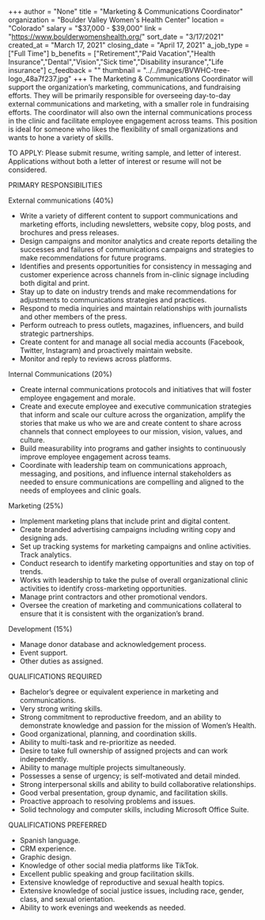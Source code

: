 +++
author = "None"
title = "Marketing & Communications Coordinator"
organization = "Boulder Valley Women's Health Center"
location = "Colorado"
salary = "$37,000 - $39,000"
link = "https://www.boulderwomenshealth.org/"
sort_date = "3/17/2021"
created_at = "March 17, 2021"
closing_date = "April 17, 2021"
a_job_type = ["Full Time"]
b_benefits = ["Retirement","Paid Vacation","Health Insurance","Dental","Vision","Sick time","Disability insurance","Life insurance"]
c_feedback = ""
thumbnail = "../../images/BVWHC-tree-logo_48a7f237.jpg"
+++
The Marketing & Communications Coordinator will support the organization’s marketing, communications, and fundraising efforts. They will be primarily responsible for overseeing day-to-day external communications and marketing, with a smaller role in fundraising efforts. The coordinator will also own the internal communications process in the clinic and facilitate employee engagement across teams. This position is ideal for someone who likes the flexibility of small organizations and wants to hone a variety of skills.

TO APPLY: Please submit resume, writing sample, and letter of interest. Applications without both a letter of interest or resume will not be considered.

PRIMARY RESPONSIBILITIES

External communications (40%)
- Write a variety of different content to support communications and marketing efforts, including newsletters, website copy, blog posts, and brochures and press releases.
- Design campaigns and monitor analytics and create reports detailing the successes and failures of communications campaigns and strategies to make recommendations for future programs.
- Identifies and presents opportunities for consistency in messaging and customer experience across channels from in-clinic signage including both digital and print.
- Stay up to date on industry trends and make recommendations for adjustments to communications strategies and practices.
- Respond to media inquiries and maintain relationships with journalists and other members of the press.
- Perform outreach to press outlets, magazines, influencers, and build strategic partnerships.
- Create content for and manage all social media accounts (Facebook, Twitter, Instagram) and proactively maintain website.
- Monitor and reply to reviews across platforms.

Internal Communications (20%)
- Create internal communications protocols and initiatives that will foster employee engagement and morale.
- Create and execute employee and executive communication strategies that inform and scale our culture across the organization, amplify the stories that make us who we are and create content to share across channels that connect employees to our mission, vision, values, and culture.
- Build measurability into programs and gather insights to continuously improve employee engagement across teams.
- Coordinate with leadership team on communications approach, messaging, and positions, and influence internal stakeholders as needed to ensure communications are compelling and aligned to the needs of employees and clinic goals.

Marketing (25%)
- Implement marketing plans that include print and digital content.
- Create branded advertising campaigns including writing copy and designing ads.
- Set up tracking systems for marketing campaigns and online activities. Track analytics.
- Conduct research to identify marketing opportunities and stay on top of trends.
- Works with leadership to take the pulse of overall organizational clinic activities to identify cross-marketing opportunities.
- Manage print contractors and other promotional vendors.
- Oversee the creation of marketing and communications collateral to ensure that it is consistent with the organization’s brand.

Development (15%)
- Manage donor database and acknowledgement process.
- Event support.
 - Other duties as assigned.

QUALIFICATIONS REQUIRED
- Bachelor’s degree or equivalent experience in marketing and communications.
- Very strong writing skills.
- Strong commitment to reproductive freedom, and an ability to demonstrate knowledge and passion for the mission of Women’s Health.
- Good organizational, planning, and coordination skills.
- Ability to multi-task and re-prioritize as needed.
- Desire to take full ownership of assigned projects and can work independently.
- Ability to manage multiple projects simultaneously.
- Possesses a sense of urgency; is self-motivated and detail minded.
- Strong interpersonal skills and ability to build collaborative relationships.
- Good verbal presentation, group dynamic, and facilitation skills.
- Proactive approach to resolving problems and issues.
- Solid technology and computer skills, including Microsoft Office Suite.

QUALIFICATIONS PREFERRED
- Spanish language.
- CRM experience.
- Graphic design.
- Knowledge of other social media platforms like TikTok.
- Excellent public speaking and group facilitation skills.
- Extensive knowledge of reproductive and sexual health topics.
- Extensive knowledge of social justice issues, including race, gender, class, and sexual orientation.
- Ability to work evenings and weekends as needed.